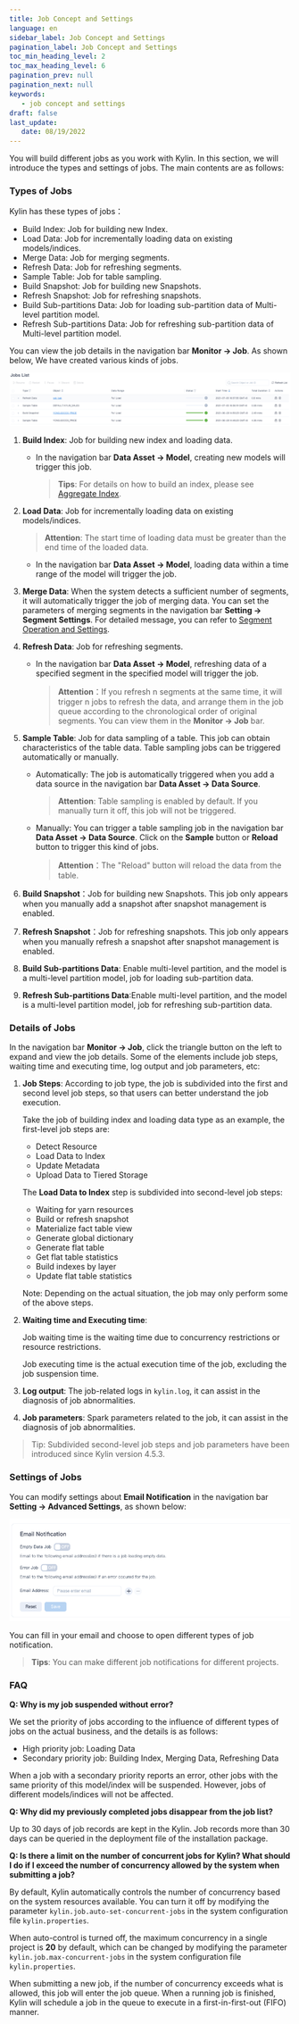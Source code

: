 ```yaml
---
title: Job Concept and Settings
language: en
sidebar_label: Job Concept and Settings
pagination_label: Job Concept and Settings
toc_min_heading_level: 2
toc_max_heading_level: 6
pagination_prev: null
pagination_next: null
keywords:
   - job concept and settings
draft: false
last_update:
   date: 08/19/2022
---
```



You will build different jobs as you work with Kylin. In this section, we will introduce the types and settings of jobs. The main contents are as follows:


### <span id="job_type">Types of Jobs</span>

Kylin has these types of jobs：

- Build Index: Job for building new Index.
- Load Data: Job for incrementally loading data on existing models/indices.
- Merge Data: Job for merging segments.
- Refresh Data: Job for refreshing segments.
- Sample Table: Job for table sampling.
- Build Snapshot: Job for building new Snapshots.
- Refresh Snapshot: Job for refreshing snapshots.
- Build Sub-partitions Data: Job for loading sub-partition data of Multi-level partition model.
- Refresh Sub-partitions Data: Job for refreshing sub-partition data of Multi-level partition model.

You can view the job details in the navigation bar **Monitor -> Job**. As shown below, We have created various kinds of jobs.

![Job List](images/job_type.png)

1. **Build Index**: Job for building new index and loading data.

   - In the navigation bar **Data Asset -> Model**, creating new models will trigger this job.

     > **Tips**: For details on how to build an index, please see [Aggregate Index](../../model/model_design/aggregation_group.md).

2. **Load Data**: Job for incrementally loading data on existing models/indices.

   > **Attention**: The start time of loading data must be greater than the end time of the loaded data.

   - In the navigation bar **Data Asset -> Model**, loading data within a time range of the model will trigger the job.

3. **Merge Data**: When the system detects a sufficient number of segments, it will automatically trigger the job of merging data. You can set the parameters of merging segments in the navigation bar **Setting -> Segment Settings**. For detailed message, you can refer to [Segment Operation and Settings](../../model/load_data/segment_operation_settings/intro.md).

4. **Refresh Data**: Job for refreshing segments.

   - In the navigation bar **Data Asset -> Model**, refreshing data of a specified segment in the specified model will trigger the job.

     > **Attention**：If you refresh n segments at the same time, it will trigger n jobs to refresh the data, and arrange them in the job queue according to the chronological order of original segments. You can view them in the **Monitor -> Job** bar.
     
   
5. **Sample Table**: Job for data sampling of a table. This job can obtain characteristics of the table data. Table sampling jobs can be triggered automatically or manually.

   - Automatically: The job is automatically triggered when you add a data source in the navigation bar **Data Asset -> Data Source**.

     > **Attention**: Table sampling is enabled by default. If you manually turn it off, this job will not be triggered.

   - Manually: You can trigger a table sampling job in the navigation bar **Data Asset -> Data Source**. Click on the **Sample** button or **Reload** button to trigger this kind of jobs.

     > **Attention**：The "Reload" button will reload the data from the table.
   
6. **Build Snapshot**：Job for building new Snapshots. This job only appears when you manually add a snapshot after snapshot management is enabled.

7. **Refresh Snapshot**：Job for refreshing snapshots. This job only appears when you manually refresh a snapshot after snapshot management is enabled.

8. **Build Sub-partitions Data**: Enable multi-level partition, and the model is a multi-level partition model, job for loading sub-partition data.

9. **Refresh Sub-partitions Data**:Enable multi-level partition, and the model is a multi-level partition model, job for refreshing sub-partition data.
### <span id="job_details">Details of Jobs</span>

In the navigation bar **Monitor -> Job**, click the triangle button on the left to expand and view the job details. 
Some of the elements include job steps, waiting time and executing time, log output and job parameters, etc:

1. **Job Steps**:
   According to job type, the job is subdivided into the first and second level job steps, so that users can better understand the job execution.
   
   Take the job of building index and loading data type as an example, the first-level job steps are:
   - Detect Resource
   - Load Data to Index
   - Update Metadata
   - Upload Data to Tiered Storage

   The **Load Data to Index** step is subdivided into second-level job steps:
   - Waiting for yarn resources
   - Build or refresh snapshot
   - Materialize fact table view
   - Generate global dictionary
   - Generate flat table
   - Get flat table statistics
   - Build indexes by layer
   - Update flat table statistics

   Note: Depending on the actual situation, the job may only perform some of the above steps.
3. **Waiting time and Executing time**:

   Job waiting time is the waiting time due to concurrency restrictions or resource restrictions.

   Job executing time is the actual execution time of the job, excluding the job suspension time.

4. **Log output**: The job-related logs in `kylin.log`, it can assist in the diagnosis of job abnormalities.
5. **Job parameters**: Spark parameters related to the job, it can assist in the diagnosis of job abnormalities.
> Tip: Subdivided second-level job steps and job parameters have been introduced since Kylin version 4.5.3.

### <span id="job_settings">Settings of Jobs</span>

You can modify settings about **Email Notification** in the navigation bar **Setting -> Advanced Settings**, as shown below: 

![Job Notification](images/job_settings.png)

You can fill in your email and choose to open different types of job notification.

> **Tips**: You can make different job notifications for different projects.

### <span id="faq">FAQ</span>

**Q: Why is my job suspended without error?**

We set the priority of jobs according to the influence of different types of jobs on the actual business, and the details is as follows:

- High priority job: Loading Data
- Secondary priority job: Building Index, Merging Data, Refreshing Data

When a job with a secondary priority reports an error, other jobs with the same priority of this model/index will be suspended. However, jobs of different models/indices will not be affected.

**Q: Why did my previously completed jobs disappear from the job list?**

Up to 30 days of job records are kept in the Kylin. Job records more than 30 days can be queried in the deployment file of the installation package.

**Q: Is there a limit on the number of concurrent jobs for Kylin? What should I do if I exceed the number of concurrency allowed by the system when submitting a job?**

By default, Kylin automatically controls the number of concurrency based on the system resources available. You can turn it off by modifying the parameter `kylin.job.auto-set-concurrent-jobs` in the system configuration file `kylin.properties`.

When auto-control is turned off, the maximum concurrency in a single project is **20** by default, which can be changed by modifying the parameter `kylin.job.max-concurrent-jobs` in the system configuration file `kylin.properties`.

When submitting a new job, if the number of concurrency exceeds what is allowed, this job will enter the job queue. When a running job is finished, Kylin will schedule a job in the queue to execute in a first-in-first-out (FIFO) manner.
